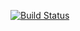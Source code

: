[![Build Status](https://travis-ci.org/ddubson/kt-httprofiler.svg?branch=master)](https://travis-ci.org/ddubson/kt-httprofiler)
